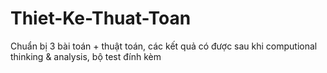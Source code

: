# Thiet-Ke-Thuat-Toan
Chuẩn bị 3 bài toán + thuật toán, các kết quả có được sau khi computional thinking &amp; analysis, bộ test đính kèm

